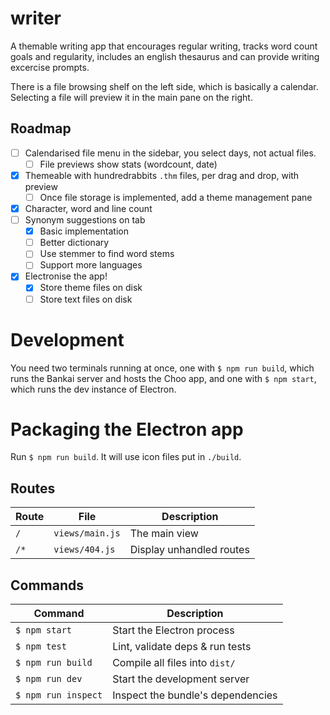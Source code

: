 # writer

A themable writing app that encourages regular writing, tracks word count goals and regularity, includes an english thesaurus and can provide writing excercise prompts.

There is a file browsing shelf on the left side, which is basically a calendar. Selecting a file will preview it in the main pane on the right.

## Roadmap
- [ ] Calendarised file menu in the sidebar, you select days, not actual files.
  - [ ] File previews show stats (wordcount, date)
- [x] Themeable with hundredrabbits `.thm` files, per drag and drop, with preview
  - [ ] Once file storage is implemented, add a theme management pane
- [x] Character, word and line count
- [ ] Synonym suggestions on <key>tab</key>
  - [x] Basic implementation
  - [ ] Better dictionary
  - [ ] Use stemmer to find word stems
  - [ ] Support more languages
- [x] Electronise the app!
  - [x] Store theme files on disk
  - [ ] Store text files on disk

# Development

You need two terminals running at once, one with `$ npm run build`, which runs the Bankai server and hosts the Choo app, and one with `$ npm start`, which runs the dev instance of Electron.

# Packaging the Electron app

Run `$ npm run build`. It will use icon files put in `./build`.

## Routes
Route              | File               | Description                     |
-------------------|--------------------|---------------------------------|
`/`              | `views/main.js`  | The main view
`/*`             | `views/404.js`   | Display unhandled routes

## Commands
Command                | Description                                      |
-----------------------|--------------------------------------------------|
`$ npm start`        | Start the Electron process
`$ npm test`         | Lint, validate deps & run tests
`$ npm run build`    | Compile all files into `dist/`
`$ npm run dev`      | Start the development server
`$ npm run inspect`  | Inspect the bundle's dependencies
